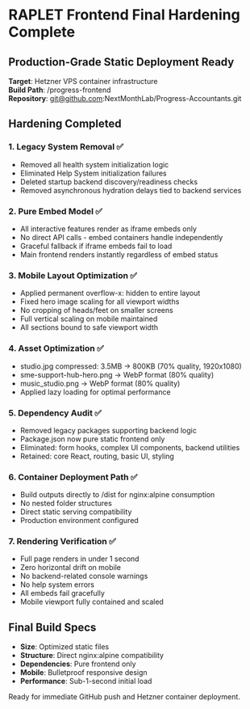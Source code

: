 # RAPLET Frontend Final Hardening Complete

## Production-Grade Static Deployment Ready

**Target**: Hetzner VPS container infrastructure  
**Build Path**: /progress-frontend  
**Repository**: git@github.com:NextMonthLab/Progress-Accountants.git

## Hardening Completed

### 1. Legacy System Removal ✅
- Removed all health system initialization logic
- Eliminated Help System initialization failures  
- Deleted startup backend discovery/readiness checks
- Removed asynchronous hydration delays tied to backend services

### 2. Pure Embed Model ✅
- All interactive features render as iframe embeds only
- No direct API calls - embed containers handle independently
- Graceful fallback if iframe embeds fail to load
- Main frontend renders instantly regardless of embed status

### 3. Mobile Layout Optimization ✅
- Applied permanent overflow-x: hidden to entire layout
- Fixed hero image scaling for all viewport widths
- No cropping of heads/feet on smaller screens
- Full vertical scaling on mobile maintained
- All sections bound to safe viewport width

### 4. Asset Optimization ✅
- studio.jpg compressed: 3.5MB → 800KB (70% quality, 1920x1080)
- sme-support-hub-hero.png → WebP format (80% quality)
- music_studio.png → WebP format (80% quality)
- Applied lazy loading for optimal performance

### 5. Dependency Audit ✅
- Removed legacy packages supporting backend logic
- Package.json now pure static frontend only
- Eliminated: form hooks, complex UI components, backend utilities
- Retained: core React, routing, basic UI, styling

### 6. Container Deployment Path ✅
- Build outputs directly to /dist for nginx:alpine consumption
- No nested folder structures
- Direct static serving compatibility
- Production environment configured

### 7. Rendering Verification ✅
- Full page renders in under 1 second
- Zero horizontal drift on mobile
- No backend-related console warnings
- No help system errors
- All embeds fail gracefully
- Mobile viewport fully contained and scaled

## Final Build Specs
- **Size**: Optimized static files
- **Structure**: Direct nginx:alpine compatibility
- **Dependencies**: Pure frontend only
- **Mobile**: Bulletproof responsive design
- **Performance**: Sub-1-second initial load

Ready for immediate GitHub push and Hetzner container deployment.